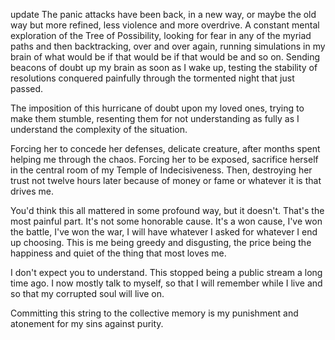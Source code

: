 update
The panic attacks have been back, in a new way, or maybe the old way but more refined, less violence and more overdrive.
A constant mental exploration of the Tree of Possibility, looking for fear in any of the myriad paths and then backtracking, over and over again, running simulations in my brain of what would be if that would be if that would be and so on.
Sending beacons of doubt up my brain as soon as I wake up, testing the stability of resolutions conquered painfully through the tormented night that just passed.

The imposition of this hurricane of doubt upon my loved ones, trying to make them stumble, resenting them for not understanding as fully as I understand the complexity of the situation.

Forcing her to concede her defenses, delicate creature, after months spent helping me through the chaos. Forcing her to be exposed, sacrifice herself in the central room of my Temple of Indecisiveness. Then, destroying her trust not twelve hours later because of money or fame or whatever it is that drives me.

You'd think this all mattered in some profound way, but it doesn't. That's the most painful part. It's not some honorable cause. It's a won cause, I've won the battle, I've won the war, I will have whatever I asked for whatever I end up choosing. This is me being greedy and disgusting, the price being the happiness and quiet of the thing that most loves me. 

I don't expect you to understand. This stopped being a public stream a long time ago. I now mostly talk to myself, so that I will remember while I live and so that my corrupted soul will live on. 

Committing this string to the collective memory is my punishment and atonement for my sins against purity.

